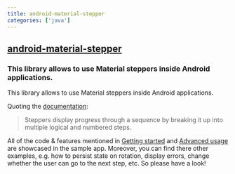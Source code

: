 ```yaml
---
title: android-material-stepper
categories: ['java']
---
```

## [android-material-stepper](https://github.com/stepstone-tech/android-material-stepper)

### This library allows to use Material steppers inside Android applications.


This library allows to use Material steppers inside Android applications.

Quoting the [documentation](https://www.google.com/design/spec/components/steppers.html):

>Steppers display progress through a sequence by breaking it up into multiple logical and numbered steps.

All of the code & features mentioned in [Getting started](#getting-started) and [Advanced usage](#advanced-usage) are showcased in the sample app.
Moreover, you can find there other examples, e.g. how to persist state on rotation, display errors, change whether the user can go to the next step, etc. So please have a look!

